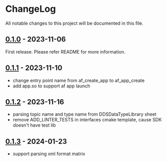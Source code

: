 # ChangeLog
All notable changes to this project will be documented in this file.

## [0.1.0]() - 2023-11-06
First release. Please refer README for more information.

## [0.1.1]() - 2023-11-10
- change entry point name from af_create_app to af_app_create
- add app.so to support af app launch

## [0.1.2]() - 2023-11-16
- parsing topic name and type name from DDSDataTypeLibrary sheet
- remove ADD_LINTER_TESTS in interfaces cmake template, cause SDK doesn't have test lib

## [0.1.3]() - 2024-01-23
- support parsing xml format matrix
